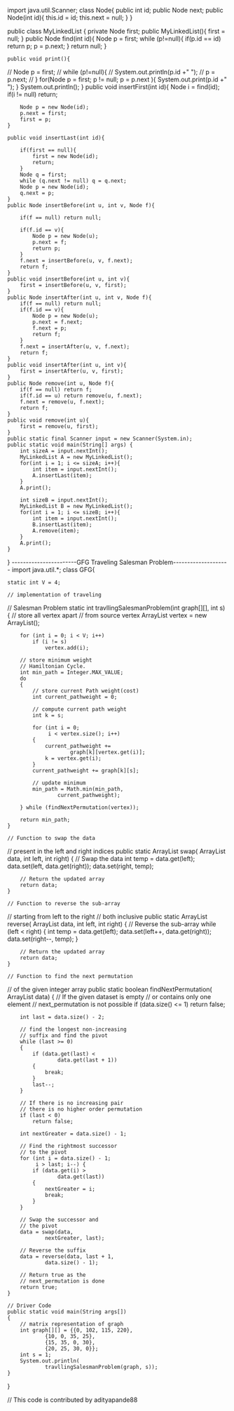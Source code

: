 import java.util.Scanner;
class Node{
    public int id;
    public Node next;
    public Node(int id){
        this.id = id;
        this.next = null;
    }
}

public class MyLinkedList {
    private Node first;
    public MyLinkedList(){
        first = null;
    }
    public  Node find(int id){
        Node p = first;
        while (p!=null){
            if(p.id == id) return p;
            p = p.next;
        }
        return null;
    }

    public void print(){
//        Node p = first;
//        while (p!=null){
//            System.out.println(p.id +" ");
//            p = p.next;
//        }
        for(Node p = first; p != null; p = p.next ){
            System.out.print(p.id +" ");
        }
        System.out.println();
    }
    public void insertFirst(int id){
        Node i = find(id);
        if(i != null) return;

        Node p = new Node(id);
        p.next = first;
        first = p;
    }

    public void insertLast(int id){

        if(first == null){
            first = new Node(id);
            return;
        }
        Node q = first;
        while (q.next != null) q = q.next;
        Node p = new Node(id);
        q.next = p;
    }
    public Node insertBefore(int u, int v, Node f){

        if(f == null) return null;

        if(f.id == v){
            Node p = new Node(u);
            p.next = f;
            return p;
        }
        f.next = insertBefore(u, v, f.next);
        return f;
    }
    public void insertBefore(int u, int v){
        first = insertBefore(u, v, first);
    }
    public Node insertAfter(int u, int v, Node f){
        if(f == null) return null;
        if(f.id == v){
            Node p = new Node(u);
            p.next = f.next;
            f.next = p;
            return f;
        }
        f.next = insertAfter(u, v, f.next);
        return f;
    }
    public void insertAfter(int u, int v){
        first = insertAfter(u, v, first);
    }
    public Node remove(int u, Node f){
        if(f == null) return f;
        if(f.id == u) return remove(u, f.next);
        f.next = remove(u, f.next);
        return f;
    }
    public void remove(int u){
        first = remove(u, first);
    }
    public static final Scanner input = new Scanner(System.in);
    public static void main(String[] args) {
        int sizeA = input.nextInt();
        MyLinkedList A = new MyLinkedList();
        for(int i = 1; i <= sizeA; i++){
            int item = input.nextInt();
            A.insertLast(item);
        }
        A.print();

        int sizeB = input.nextInt();
        MyLinkedList B = new MyLinkedList();
        for(int i = 1; i <= sizeB; i++){
            int item = input.nextInt();
            B.insertLast(item);
            A.remove(item);
        }
        A.print();
    }
}
-----------------------GFG Traveling Salesman Problem--------------------
import java.util.*;
class GFG{

    static int V = 4;

    // implementation of traveling
// Salesman Problem
    static int travllingSalesmanProblem(int graph[][],
                                        int s)
    {
        // store all vertex apart
        // from source vertex
        ArrayList<Integer> vertex =
                new ArrayList<Integer>();

        for (int i = 0; i < V; i++)
            if (i != s)
                vertex.add(i);

        // store minimum weight
        // Hamiltonian Cycle.
        int min_path = Integer.MAX_VALUE;
        do
        {
            // store current Path weight(cost)
            int current_pathweight = 0;

            // compute current path weight
            int k = s;

            for (int i = 0;
                 i < vertex.size(); i++)
            {
                current_pathweight +=
                        graph[k][vertex.get(i)];
                k = vertex.get(i);
            }
            current_pathweight += graph[k][s];

            // update minimum
            min_path = Math.min(min_path,
                    current_pathweight);

        } while (findNextPermutation(vertex));

        return min_path;
    }

    // Function to swap the data
// present in the left and right indices
    public static ArrayList<Integer> swap(
            ArrayList<Integer> data,
            int left, int right)
    {
        // Swap the data
        int temp = data.get(left);
        data.set(left, data.get(right));
        data.set(right, temp);

        // Return the updated array
        return data;
    }

    // Function to reverse the sub-array
// starting from left to the right
// both inclusive
    public static ArrayList<Integer> reverse(
            ArrayList<Integer> data,
            int left, int right)
    {
        // Reverse the sub-array
        while (left < right)
        {
            int temp = data.get(left);
            data.set(left++,
                    data.get(right));
            data.set(right--, temp);
        }

        // Return the updated array
        return data;
    }

    // Function to find the next permutation
// of the given integer array
    public static boolean findNextPermutation(
            ArrayList<Integer> data)
    {
        // If the given dataset is empty
        // or contains only one element
        // next_permutation is not possible
        if (data.size() <= 1)
            return false;

        int last = data.size() - 2;

        // find the longest non-increasing
        // suffix and find the pivot
        while (last >= 0)
        {
            if (data.get(last) <
                    data.get(last + 1))
            {
                break;
            }
            last--;
        }

        // If there is no increasing pair
        // there is no higher order permutation
        if (last < 0)
            return false;

        int nextGreater = data.size() - 1;

        // Find the rightmost successor
        // to the pivot
        for (int i = data.size() - 1;
             i > last; i--) {
            if (data.get(i) >
                    data.get(last))
            {
                nextGreater = i;
                break;
            }
        }

        // Swap the successor and
        // the pivot
        data = swap(data,
                nextGreater, last);

        // Reverse the suffix
        data = reverse(data, last + 1,
                data.size() - 1);

        // Return true as the
        // next_permutation is done
        return true;
    }

    // Driver Code
    public static void main(String args[])
    {
        // matrix representation of graph
        int graph[][] = {{0, 102, 115, 220},
                {10, 0, 35, 25},
                {15, 35, 0, 30},
                {20, 25, 30, 0}};
        int s = 1;
        System.out.println(
                travllingSalesmanProblem(graph, s));
    }
}

// This code is contributed by adityapande88
